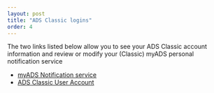 ```yaml
---
layout: post
title: "ADS Classic logins"
order: 4
---
```

The two links listed below allow you to see your ADS Classic account information and review or modify your (Classic) myADS personal notification service

* [myADS Notification service](http://adsabs.harvard.edu//cgi-bin/myads_set)
* [ADS Classic User Account](http://adsabs.harvard.edu//cgi-bin/nph-manage_account?man_cmd=account)

